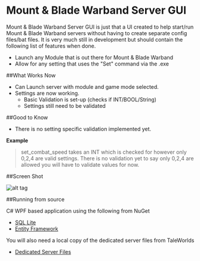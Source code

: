 Mount & Blade Warband Server GUI
===
Mount & Blade Warband Server GUI is just that a UI created to help start/run Mount & Blade Warband servers without having to create separate config files/bat files. It is very much still in development but should contain the following list of features when done.

- Launch any Module that is out there for Mount & Blade Warband
- Allow for any setting that uses the "Set" command via the .exe

##What Works Now

* Can Launch server with module and game mode selected.
* Settings are now working.
  * Basic Validation is set-up (checks if INT/BOOL/String)
  * Settings still need to be validated 
  
##Good to Know 
* There is no setting specific validation implemented yet. 


**Example**

>set_combat_speed takes an INT which is checked for however only 0,2,4 are valid settings. There is no validation yet to say only 0,2,4 are allowed you will have to validate values for now.


##Screen Shot


![alt tag](http://n00bworks.com/img/MBServerGUI.PNG)



##Running from source

C# WPF based application using the following from NuGet
- [SQL Lite](http://www.nuget.org/packages/System.Data.SQLite.Core/)
- [Entity Framework](http://www.nuget.org/packages/EntityFramework/)

You will also need a local copy of the dedicated server files from TaleWorlds
- [Dedicated Server Files](http://download2.taleworlds.com/mb_warband_dedicated_1158.zip)